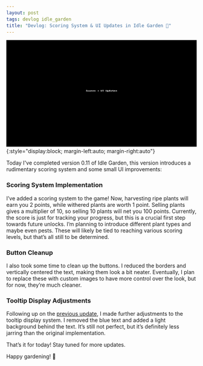 ```yaml
---
layout: post
tags: devlog idle_garden
title: "Devlog: Scoring System & UI Updates in Idle Garden 🌱"
---
```


![Idle Garden 0.11](/assets/Idle_Garden_0.11_score.gif){:style="display:block; margin-left:auto; margin-right:auto"}

Today I've completed version 0.11 of Idle Garden, this version introduces a rudimentary scoring system and some small UI improvements:

### Scoring System Implementation
I’ve added a scoring system to the game! Now, harvesting ripe plants will earn you 2 points, while withered plants are worth 1 point. Selling plants gives a multiplier of 10, so selling 10 plants will net you 100 points. Currently, the score is just for tracking your progress, but this is a crucial first step towards future unlocks. I’m planning to introduce different plant types and maybe even pests. These will likely be tied to reaching various scoring levels, but that’s all still to be determined.

### Button Cleanup
I also took some time to clean up the buttons. I reduced the borders and vertically centered the text, making them look a bit neater. Eventually, I plan to replace these with custom images to have more control over the look, but for now, they’re much cleaner.

### Tooltip Display Adjustments
Following up on the [previous update](https://blog.justinlamb.org/2024/07/18/Devlog-Tooltips-Idle-Garden/), I made further adjustments to the tooltip display system. I removed the blue text and added a light background behind the text. It’s still not perfect, but it’s definitely less jarring than the original implementation.

That’s it for today! Stay tuned for more updates.

Happy gardening! 🌼
